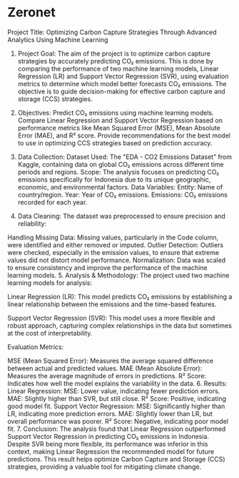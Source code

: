 # Zeronet
Project Title:
Optimizing Carbon Capture Strategies Through Advanced Analytics Using Machine Learning

1. Project Goal:
The aim of the project is to optimize carbon capture strategies by accurately predicting CO₂ emissions. This is done by comparing the performance of two machine learning models, Linear Regression (LR) and Support Vector Regression (SVR), using evaluation metrics to determine which model better forecasts CO₂ emissions. The objective is to guide decision-making for effective carbon capture and storage (CCS) strategies.

2. Objectives:
Predict CO₂ emissions using machine learning models.
Compare Linear Regression and Support Vector Regression based on performance metrics like Mean Squared Error (MSE), Mean Absolute Error (MAE), and R² score.
Provide recommendations for the best model to use in optimizing CCS strategies based on prediction accuracy.
3. Data Collection:
Dataset Used: The "EDA - CO2 Emissions Dataset" from Kaggle, containing data on global CO₂ emissions across different time periods and regions.
Scope: The analysis focuses on predicting CO₂ emissions specifically for Indonesia due to its unique geographic, economic, and environmental factors.
Data Variables:
Entity: Name of country/region.
Year: Year of CO₂ emissions.
Emissions: CO₂ emissions recorded for each year.
4. Data Cleaning:
The dataset was preprocessed to ensure precision and reliability:

Handling Missing Data: Missing values, particularly in the Code column, were identified and either removed or imputed.
Outlier Detection: Outliers were checked, especially in the emission values, to ensure that extreme values did not distort model performance.
Normalization: Data was scaled to ensure consistency and improve the performance of the machine learning models.
5. Analysis & Methodology:
The project used two machine learning models for analysis:

Linear Regression (LR): This model predicts CO₂ emissions by establishing a linear relationship between the emissions and the time-based features.

Support Vector Regression (SVR): This model uses a more flexible and robust approach, capturing complex relationships in the data but sometimes at the cost of interpretability.

Evaluation Metrics:

MSE (Mean Squared Error): Measures the average squared difference between actual and predicted values.
MAE (Mean Absolute Error): Measures the average magnitude of errors in predictions.
R² Score: Indicates how well the model explains the variability in the data.
6. Results:
Linear Regression:
MSE: Lower value, indicating fewer prediction errors.
MAE: Slightly higher than SVR, but still close.
R² Score: Positive, indicating good model fit.
Support Vector Regression:
MSE: Significantly higher than LR, indicating more prediction errors.
MAE: Slightly lower than LR, but overall performance was poorer.
R² Score: Negative, indicating poor model fit.
7. Conclusion:
The analysis found that Linear Regression outperformed Support Vector Regression in predicting CO₂ emissions in Indonesia. Despite SVR being more flexible, its performance was inferior in this context, making Linear Regression the recommended model for future predictions. This result helps optimize Carbon Capture and Storage (CCS) strategies, providing a valuable tool for mitigating climate change.
